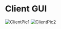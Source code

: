 # Client GUI

![ClientPic1](https://user-images.githubusercontent.com/33674827/85087137-48a7db80-b1a2-11ea-8eab-7b946f1aafb0.PNG)
![ClientPic2](https://user-images.githubusercontent.com/33674827/85087208-7ab93d80-b1a2-11ea-9e21-b4813205adeb.PNG)
